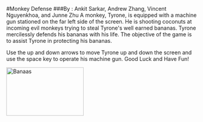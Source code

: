 #Monkey Defense
###By : Ankit Sarkar, Andrew Zhang, Vincent Nguyenkhoa, and Junne Zhu
A monkey, Tyrone, is equipped with a machine gun stationed on the far left side of the screen. He is shooting coconuts at incoming evil monkeys trying to steal Tyrone's well earned bananas. Tyrone mercilessly defends his bananas with his life. The objective of the game is to assist Tyrone in protecting his bananas.

Use the up and down arrows to move Tyrone up and down the screen and use the space key to operate his machine gun.
Good Luck and Have Fun!

<img src="http://static.tumblr.com/2gt4nre/iwBm4ohwn/lots_of_bananas.jpeg" alt="Banaas" style="width:204px;height:128px;">
